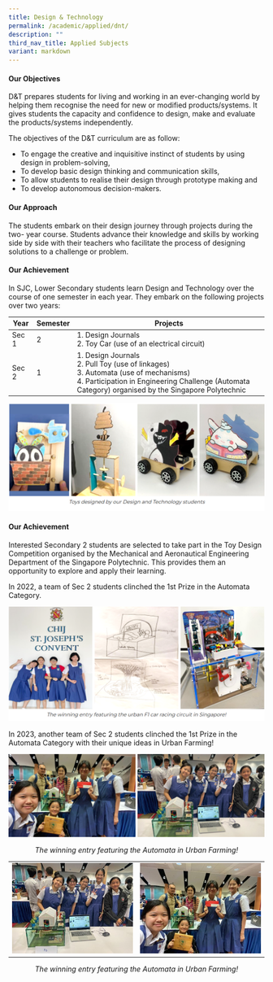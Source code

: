 ```yaml
---
title: Design & Technology
permalink: /academic/applied/dnt/
description: ""
third_nav_title: Applied Subjects
variant: markdown
---
```

<style type="text/css">
figcaption 
{
text-align:center;
font-style: italic;
}
</style>

#### **Our Objectives**


D&amp;T prepares students for living and working in an ever-changing world by helping them recognise the need for new or modified products/systems. It gives students the capacity and confidence to design, make and evaluate the products/systems independently. 

The objectives of the D&amp;T curriculum are as follow:

*   To engage the creative and inquisitive instinct of students by using design in problem-solving,
*   To develop basic design thinking and communication skills,
*   To allow students to realise their design through prototype making and
*   To develop autonomous decision-makers.

#### **Our Approach**


The students embark on their design journey through projects during the two- year course. Students advance their knowledge and skills by working side by side with their teachers who facilitate the process of designing solutions to a challenge or problem.  

#### **Our Achievement**


In SJC, Lower Secondary students learn Design and Technology over the course of one semester in each year. They embark on the following projects over two years:  

  

| Year | Semester | Projects |
| -------- | -------- | -------- |
| Sec 1     |     2    |                                                       1. Design Journals <br>2. Toy Car (use of an electrical circuit)                                                      |
| Sec 2 |     1    |  1. Design Journals  <br>2. Pull Toy (use of linkages) <br> 3. Automata (use of mechanisms)  <br>4. Participation in Engineering Challenge (Automata Category) organised by the Singapore Polytechnic |
 
![](/images/Curriculum/Craft%20and%20Technology/Design%20&amp;%20Technology/D1.png)

  

#### **Our Achievement**


Interested Secondary 2 students are selected to take part in the Toy Design Competition organised by the Mechanical and Aeronautical Engineering Department of the Singapore Polytechnic. This provides them an opportunity to explore and apply their learning.

In 2022, a team of Sec 2 students clinched the 1st Prize in the Automata Category.

  
![](/images/Curriculum/Craft%20and%20Technology/Design%20&amp;%20Technology/D2.png)


In 2023, another team of Sec 2 students clinched the 1st Prize in the Automata Category with their unique ideas in Urban Farming!

![](/images/Curriculum/Craft%20and%20Technology/Design%20&amp;%20Technology/2023dnt1.jpg)
<figcaption>The winning entry featuring the Automata in Urban Farming!
</figcaption>



|  |  |
| -------- | -------- | 
|  ![](/images/Curriculum/Craft%20and%20Technology/Design%20&amp;%20Technology/dnt%20automata1.jpg)  | ![](/images/Curriculum/Craft%20and%20Technology/Design%20&amp;%20Technology/dnt%20automata2.jpg)    | 


<figcaption>The winning entry featuring the Automata in Urban Farming!
</figcaption>